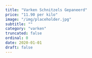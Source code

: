 ```yaml
---
title: "Varken Schnitzels Gepaneerd"
price: "11.90 per kilo"
image: "/img/placeholder.jpg"
subtitle: ""
category: "varken"
truncated: false
ordinal: 0
date: 2020-01-01
draft: false
---
```

